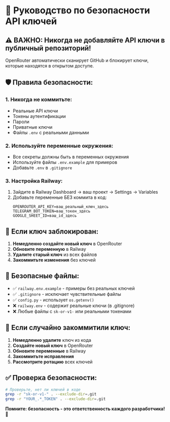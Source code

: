 # 🔐 Руководство по безопасности API ключей

## ⚠️ ВАЖНО: Никогда не добавляйте API ключи в публичный репозиторий!

OpenRouter автоматически сканирует GitHub и блокирует ключи, которые находятся в открытом доступе.

## 🛡️ Правила безопасности:

### 1. **Никогда не коммитьте:**
- Реальные API ключи
- Токены аутентификации
- Пароли
- Приватные ключи
- Файлы `.env` с реальными данными

### 2. **Используйте переменные окружения:**
- Все секреты должны быть в переменных окружения
- Используйте файлы `.env.example` для примеров
- Добавьте `.env` в `.gitignore`

### 3. **Настройка Railway:**
1. Зайдите в Railway Dashboard → ваш проект → Settings → Variables
2. Добавьте переменные БЕЗ коммита в код:
   ```
   OPENROUTER_API_KEY=ваш_реальный_ключ_здесь
   TELEGRAM_BOT_TOKEN=ваш_токен_здесь
   GOOGLE_SHEET_ID=ваш_id_здесь
   ```

## 🔄 Если ключ заблокирован:

1. **Немедленно создайте новый ключ** в OpenRouter
2. **Обновите переменную** в Railway
3. **Удалите старый ключ** из всех файлов
4. **Закоммитьте изменения** без ключей

## 📁 Безопасные файлы:

- ✅ `railway.env.example` - примеры без реальных ключей
- ✅ `.gitignore` - исключает чувствительные файлы
- ✅ `config.py` - использует `os.getenv()`
- ❌ `railway.env` - содержит реальные ключи (в .gitignore)
- ❌ Любые файлы с `sk-or-v1-` или реальными токенами

## 🚨 Если случайно закоммитили ключ:

1. **Немедленно удалите** ключ из кода
2. **Создайте новый ключ** в OpenRouter
3. **Обновите переменные** в Railway
4. **Закоммитьте исправления**
5. **Рассмотрите ротацию** всех ключей

## ✅ Проверка безопасности:

```bash
# Проверьте, нет ли ключей в коде
grep -r "sk-or-v1-" . --exclude-dir=.git
grep -r "YOUR_.*_TOKEN" . --exclude-dir=.git
```

**Помните: безопасность - это ответственность каждого разработчика!** 🔐
